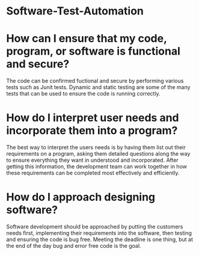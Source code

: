 # Software-Test-Automation

# How can I ensure that my code, program, or software is functional and secure?
The code can be confirmed fuctional and secure by performing various tests such as Junit tests. Dynamic and static testing are some of the many tests that can be used to ensure the code is running correctly.

# How do I interpret user needs and incorporate them into a program?
The best way to interpret the users needs is by having them list out their requirements on a program, asking them detailed questions along the way to ensure everything they want in understood and incorporated. After getting this information, the development team can work together in how these requirements can be completed most effectively and efficiently.

# How do I approach designing software?
Software development should be approached by putting the customers needs first, implementing their requirements into the software, then testing and ensuring the code is bug free. Meeting the deadline is one thing, but at the end of the day bug and error free code is the goal.
